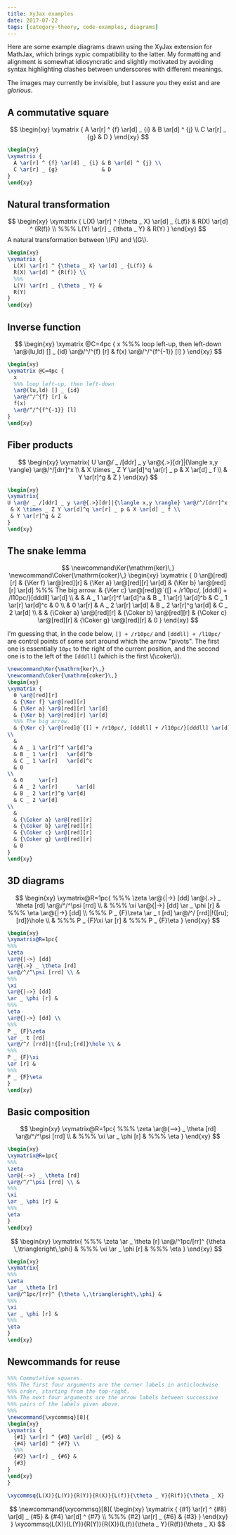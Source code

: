 ```yaml
---
title: XyJax examples
date: 2017-07-22
tags: [category-theory, code-examples, diagrams]
---
```


Here are some example diagrams drawn using the XyJax extension for MathJax, which brings 
xypic compatibility to the latter. My formatting and alignment is somewhat idiosyncratic
and slightly motivated by avoiding syntax highlighting clashes between underscores with
different meanings.

The images may currently be invisible, but I assure you they exist and are *glorious*.

## A commutative square
$$
\begin{xy}
\xymatrix {
  A \ar[r] ^ {f} \ar[d] _ {i} & B \ar[d] ^ {j} \\
  C \ar[r] _ {g}              & D
}
\end{xy}
$$

```latex
\begin{xy}
\xymatrix {
  A \ar[r] ^ {f} \ar[d] _ {i} & B \ar[d] ^ {j} \\
  C \ar[r] _ {g}              & D
}
\end{xy}
```

## Natural transformation

$$
\begin{xy}
\xymatrix {
  L(X) \ar[r] ^ {\theta _ X} \ar[d] _ {L(f)} &
  R(X) \ar[d] ^ {R(f)} \\
  %%%
  L(Y) \ar[r] _ {\theta _ Y} &
  R(Y)
}
\end{xy}
$$
A natural transformation between \\(F\\) and \\(G\\).

```latex
\begin{xy}
\xymatrix {
  L(X) \ar[r] ^ {\theta _ X} \ar[d] _ {L(f)} &
  R(X) \ar[d] ^ {R(f)} \\
  %%%
  L(Y) \ar[r] _ {\theta _ Y} &
  R(Y)
}
\end{xy}
```

## Inverse function

$$
\begin{xy}
\xymatrix @C=4pc {
  x 
  %%% loop left-up, then left-down
  \ar@(lu,ld) [] _ {id} 
  \ar@/^/^{f} [r] & 
  f(x) 
  \ar@/^/^{f^{-1}} [l]
}
\end{xy}
$$

```latex
\begin{xy}
\xymatrix @C=4pc {
  x 
  %%% loop left-up, then left-down
  \ar@(lu,ld) [] _ {id} 
  \ar@/^/^{f} [r] & 
  f(x) 
  \ar@/^/^{f^{-1}} [l]
}
\end{xy}
```

## Fiber products

$$
\begin{xy}
\xymatrix{
U \ar@/ _ /[ddr] _ y \ar@{.>}[dr]|{\langle x,y \rangle} \ar@/^/[drr]^x \\
 & X \times _ Z Y \ar[d]^q \ar[r] _ p & X \ar[d] _ f \\
 & Y \ar[r]^g & Z
}
\end{xy}
$$

```latex
\begin{xy}
\xymatrix{
U \ar@/ _ /[ddr] _ y \ar@{.>}[dr]|{\langle x,y \rangle} \ar@/^/[drr]^x \\
 & X \times _ Z Y \ar[d]^q \ar[r] _ p & X \ar[d] _ f \\
 & Y \ar[r]^g & Z
}
\end{xy}
```

## The snake lemma

$$
\newcommand\Ker{\mathrm{ker}\,}
\newcommand\Coker{\mathrm{coker}\,}
\begin{xy}
\xymatrix {
  0 \ar@[red][r] 
  & {\Ker f} \ar@[red][r] 
  & {\Ker a} \ar@[red][r] \ar[d] 
  & {\Ker b} \ar@[red][r] \ar[d] 
  %%% The big arrow.
  & {\Ker c} \ar@[red]@`{[] + /r10pc/, [dddll] + /l10pc/}[dddll] \ar[d]
\\
  &
  & A _ 1 \ar[r]^f \ar[d]^a 
  & B _ 1 \ar[r]   \ar[d]^b 
  & C _ 1 \ar[r]   \ar[d]^c 
  & 0
\\
  & 0     \ar[r] 
  & A _ 2 \ar[r]      \ar[d] 
  & B _ 2 \ar[r]^g \ar[d] 
  & C _ 2 \ar[d]
\\
  &
  & {\Coker a} \ar@[red][r] 
  & {\Coker b} \ar@[red][r] 
  & {\Coker c} \ar@[red][r] 
  & {\Coker g} \ar@[red][r] 
  & 0
}
\end{xy}
$$

I'm guessing that, in the code below, `[] + /r10pc/` and `[dddll] + /l10pc/` 
are control points of some sort around which the arrow "pivots". 
The first one is essentially `10pc` to the right of the 
current position, and the second one is to the left of the `[dddll]` 
(which is the first \\(\\coker\\)).

```latex
\newcommand\Ker{\mathrm{ker}\,}
\newcommand\Coker{\mathrm{coker}\,}
\begin{xy}
\xymatrix {
  0 \ar@[red][r] 
  & {\Ker f} \ar@[red][r] 
  & {\Ker a} \ar@[red][r] \ar[d] 
  & {\Ker b} \ar@[red][r] \ar[d] 
  %%% The big arrow.
  & {\Ker c} \ar@[red]@`{[] + /r10pc/, [dddll] + /l10pc/}[dddll] \ar[d]
\\
  &
  & A _ 1 \ar[r]^f \ar[d]^a 
  & B _ 1 \ar[r]   \ar[d]^b 
  & C _ 1 \ar[r]   \ar[d]^c 
  & 0
\\
  & 0     \ar[r] 
  & A _ 2 \ar[r]      \ar[d] 
  & B _ 2 \ar[r]^g \ar[d] 
  & C _ 2 \ar[d]
\\
  &
  & {\Coker a} \ar@[red][r] 
  & {\Coker b} \ar@[red][r] 
  & {\Coker c} \ar@[red][r] 
  & {\Coker g} \ar@[red][r] 
  & 0
}
\end{xy}
```

## 3D diagrams

$$
\begin{xy}
\xymatrix@R=1pc{
%%%
\zeta 
\ar@{|->} [dd] 
\ar@{.>} _ \theta [rd] 
\ar@/^/^\psi [rrd] \\ & 
%%%
\xi 
\ar@{|->} [dd] 
\ar _ \phi [r] & 
%%%
\eta 
\ar@{|->} [dd] \\
%%%
P _ {F}\zeta 
\ar _ t [rd] 
\ar@/^/ [rrd]|!{[ru];[rd]}\hole \\ & 
%%%
P _ {F}\xi 
\ar [r] & 
%%%
P _ {F}\eta
}
\end{xy}
$$

```latex
\begin{xy}
\xymatrix@R=1pc{
%%%
\zeta 
\ar@{|->} [dd] 
\ar@{.>} _ \theta [rd] 
\ar@/^/^\psi [rrd] \\ & 
%%%
\xi 
\ar@{|->} [dd] 
\ar _ \phi [r] & 
%%%
\eta 
\ar@{|->} [dd] \\
%%%
P _ {F}\zeta 
\ar _ t [rd] 
\ar@/^/ [rrd]|!{[ru];[rd]}\hole \\ & 
%%%
P _ {F}\xi 
\ar [r] & 
%%%
P _ {F}\eta
}
\end{xy}
```

## Basic composition

$$
\begin{xy}
\xymatrix@R=1pc{
%%%
\zeta 
\ar@{-->} _ \theta [rd] 
\ar@/^/^\psi [rrd] \\ & 
%%%
\xi 
\ar _ \phi [r] & 
%%%
\eta
}
\end{xy}
$$

```latex
\begin{xy}
\xymatrix@R=1pc{
%%%
\zeta 
\ar@{-->} _ \theta [rd] 
\ar@/^/^\psi [rrd] \\ & 
%%%
\xi 
\ar _ \phi [r] & 
%%%
\eta
}
\end{xy}
```

$$
\begin{xy}
\xymatrix{
%%%
\zeta 
\ar _ \theta [r]
\ar@/^1pc/[rr]^ {\theta \,\triangleright\,\phi} &
%%%
\xi 
\ar _ \phi [r] & 
%%%
\eta
}
\end{xy}
$$

```latex
\begin{xy}
\xymatrix{
%%%
\zeta 
\ar _ \theta [r]
\ar@/^1pc/[rr]^ {\theta \,\triangleright\,\phi} &
%%%
\xi 
\ar _ \phi [r] & 
%%%
\eta
}
\end{xy}
```

## Newcommands for reuse

```latex
%%% Commutative squares.
%%% The first four arguments are the corner labels in anticlockwise
%%% order, starting from the top-right.
%%% The next four arguments are the arrow labels between successive 
%%% pairs of the labels given above.
%%%
\newcommand{\xycommsq}[8]{
\begin{xy}
\xymatrix {
  {#1} \ar[r] ^ {#8} \ar[d] _ {#5} &
  {#4} \ar[d] ^ {#7} \\
  %%%
  {#2} \ar[r] _ {#6} &
  {#3}
}
\end{xy}
}
```

```latex
\xycommsq{L(X)}{L(Y)}{R(Y)}{R(X)}{L(f)}{\theta _ Y}{R(f)}{\theta _ X}
```

$$
\newcommand{\xycommsq}[8]{
\begin{xy}
\xymatrix {
  {#1} \ar[r] ^ {#8} \ar[d] _ {#5} &
  {#4} \ar[d] ^ {#7} \\
  %%%
  {#2} \ar[r] _ {#6} &
  {#3}
}
\end{xy}
}
\xycommsq{L(X)}{L(Y)}{R(Y)}{R(X)}{L(f)}{\theta _ Y}{R(f)}{\theta _ X}
$$
